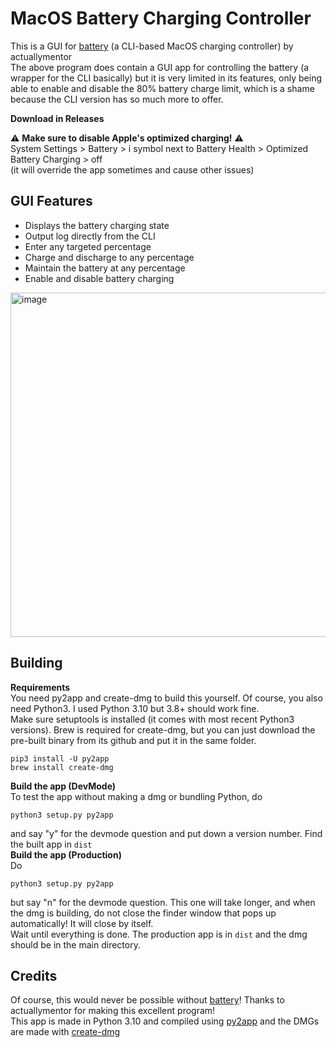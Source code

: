 # MacOS Battery Charging Controller
This is a GUI for [battery](https://github.com/actuallymentor/battery) (a CLI-based MacOS charging controller) by actuallymentor   
The above program does contain a GUI app for controlling the battery (a wrapper for the CLI basically) but it is very limited in its features, only being able to enable and disable the 80% battery charge limit, which is a shame because the CLI version has so much more to offer.   
  
**Download in Releases**
  
⚠️ **Make sure to disable Apple's optimized charging!** ⚠️   
System Settings > Battery > i symbol next to Battery Health > Optimized Battery Charging > off    
(it will override the app sometimes and cause other issues)   

## GUI Features
- Displays the battery charging state
- Output log directly from the CLI
- Enter any targeted percentage
- Charge and discharge to any percentage
- Maintain the battery at any percentage
- Enable and disable battery charging
<img width="551" alt="image" src="https://github.com/oliver408i/mac-battery-controller/assets/75344601/ea7db501-6e93-4c65-b6b3-b501f8c6812a">

## Building
**Requirements**    
You need py2app and create-dmg to build this yourself. Of course, you also need Python3. I used Python 3.10 but 3.8+ should work fine.   
Make sure setuptools is installed (it comes with most recent Python3 versions). Brew is required for create-dmg, but you can just download the pre-built binary from its github and put it in the same folder.
```
pip3 install -U py2app
brew install create-dmg
```
**Build the app (DevMode)**    
To test the app without making a dmg or bundling Python, do
```
python3 setup.py py2app
```
and say "y" for the devmode question and put down a version number. Find the built app in `dist`   
**Build the app (Production)**    
Do
```
python3 setup.py py2app
```
but say "n" for the devmode question. This one will take longer, and when the dmg is building, do not close the finder window that pops up automatically! It will close by itself.    
Wait until everything is done. The production app is in `dist` and the dmg should be in the main directory.

## Credits
Of course, this would never be possible without [battery](https://github.com/actuallymentor/battery)! Thanks to actuallymentor for making this excellent program!   
This app is made in Python 3.10 and compiled using [py2app](https://github.com/ronaldoussoren/py2app) and the DMGs are made with [create-dmg](https://github.com/create-dmg/create-dmg)

